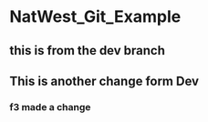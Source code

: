 # NatWest_Git_Example


## this is from the dev branch













## This is another change form Dev





### f3 made a change 
